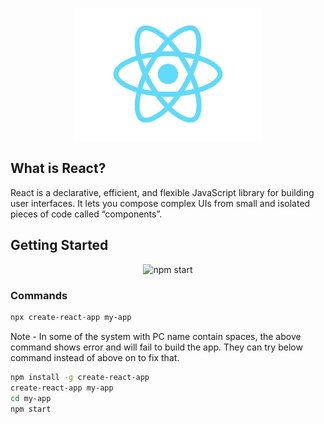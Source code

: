 <p align="center">
    <img src="images/react-icon.png" width="300px"/>
</p>

## What is React?
React is a declarative, efficient, and flexible JavaScript library for building user interfaces. It lets you compose complex UIs from small and isolated pieces of code called “components”.

## Getting Started

<p align='center'>
<img src='https://cdn.rawgit.com/facebook/create-react-app/27b42ac/screencast.svg' width='600' alt='npm start'>
</p>

### Commands

```sh
npx create-react-app my-app
```
Note - In some of the system with PC name contain spaces, the above command shows error and will fail to build the app. They can try below command instead of above on to fix that.

```sh
npm install -g create-react-app
create-react-app my-app
cd my-app
npm start
```
